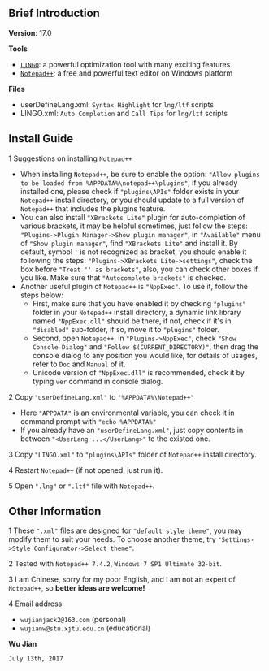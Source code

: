 ## Brief Introduction

**Version**: 17.0

**Tools**
- [`LINGO`](http://www.lindo.com/): a powerful optimization tool with many exciting features
- [`Notepad++`]( http://notepad-plus-plus.org/ ): a free and powerful text editor on Windows platform

**Files**
- userDefineLang.xml: `Syntax Highlight` for `lng/ltf` scripts
- LINGO.xml: `Auto Completion` and `Call Tips` for `lng/ltf` scripts


## Install Guide
1 Suggestions on installing `Notepad++`
 - When installing `Notepad++`, be sure to enable the option: `"Allow plugins to be loaded from %APPDATA%\notepad++\plugins"`, if you already installed one, please check if `"plugins\APIs"` folder exists in your `Notepad++` install directory, or you should update to a full version of `Notepad++` that includes the plugins feature.
 - You can also install `"XBrackets Lite"` plugin for auto-completion of various brackets, it may be helpful sometimes, just follow the steps: `"Plugins->Plugin Manager->Show plugin manager"`, in `"Available"` menu of `"Show plugin manager"`, find `"XBrackets Lite"` and install it. By default, symbol `'` is not recognized as bracket, you should enable it following the steps: `"Plugins->XBrackets Lite->settings"`, check the box before `"Treat '' as brackets"`, also, you can check other boxes if you like. Make sure that `"Autocomplete brackets"` is checked.
 - Another useful plugin of `Notepad++` is `"NppExec"`. To use it, follow the steps below:
 	- First, make sure that you have enabled it by checking `"plugins"` folder in your `Notepad++` install directory, a dynamic link library named `"NppExec.dll"` should be there, if not, check if it's in `"disabled"` sub-folder, if so, move it to `"plugins"` folder.
 	- Second, open `Notepad++`, in `"Plugins->NppExec"`, check `"Show Console Dialog"` and `"Follow $(CURRENT_DIRECTORY)"`, then drag the console dialog to any position you would like, for details of usages, refer to `Doc` and `Manual` of it.
 	- Unicode version of `"NppExec.dll"` is recommended, check it by typing `ver` command in console dialog.
	
2 Copy `"userDefineLang.xml"` to `"%APPDATA%\Notepad++"`
 - Here `"APPDATA"` is an environmental variable, you can check it in command prompt with `"echo %APPDATA%"`
 - If you already have an `"userDefineLang.xml"`, just copy contents in between `"<UserLang ...</UserLang>"` to the existed one.

3 Copy `"LINGO.xml"` to `"plugins\APIs"` folder of `Notepad++` install directory.

4 Restart `Notepad++` (if not opened, just run it).

5 Open `".lng"` or `".ltf"` file with `Notepad++`.


## Other Information
1 These `".xml"` files are designed for `"default style theme"`, you may modify them to suit your needs. To choose another theme, try `"Settings->Style Configurator->Select theme"`.

2 Tested with `Notepad++ 7.4.2`, `Windows 7 SP1 Ultimate 32-bit`.

3 I am Chinese, sorry for my poor English, and I am not an expert of `Notepad++`, so **better ideas are welcome!**

4 Email address
 - `wujianjack2@163.com`      (personal)
 - `wujianw@stu.xjtu.edu.cn`  (educational)

 **Wu Jian**
 
 `July 13th, 2017`